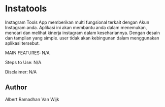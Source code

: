 # Instatools
Instagram Tools App memberikan multi fungsional terkait dengan Akun Instagram anda.
Aplikasi ini akan membantu anda dalam menemukan, mencari dan melihat kinerja instagram dalam kesehariannya.
Dengan desain dan tampilan yang simple. user tidak akan kebingunan dalam menggunakan aplikasi tersebut. 

MAIN FEATURES:
N/A

Steps to Use:
N/A

Disclaimer:
N/A

## Author
Albert Ramadhan Van Wijk
